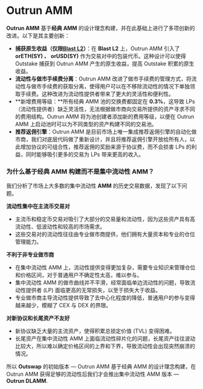 # Outrun AMM

**Outrun AMM** 基于**经典 AMM** 的设计理念构建，并在此基础上进行了多项创新的改进。以下是其主要创新：

* **捕获原生收益（仅限**[**Blast L2**](https://docs.blast.io/about-blast)**）**：在 **Blast L2** 上，Outrun AMM 引入了 **orETH(SY) 、** **orUSD(SY)** 作为交易对中的包装代币。这种设计可以使得 Outstake 捕获到 Outrun AMM 产生的原生收益，提高 Outstake 积累的原生收益。
* **流动性与做市手续费分离**：Outrun AMM 改进了做市手续费的管理方式，将流动性与做市手续费的获取分离，使得用户可以在不移除流动性的情况下单独领取手续费。这种改进为流动性提供者带来了更大的灵活性和便利性。
* **新增费用等级：**所有经典 AMM 池的交换费都固定在 **0.3%**，这导致 LPs（流动性提供者）缺乏灵活性，无法根据做市商向交易所提供的资产寻求不同的费用结构。Outrun AMM 将为池创建者添加新的费用等级，以便在 Outrun AMM 上启动池时可以为不同类型的资产构建不同的交易池。
* **推荐返佣引擎**：Outrun AMM 是目前市场上唯一集成推荐返佣引擎的自动化做市商，我们对底层代码做了重新设计，并且将推荐返佣引擎开放给所有人，以此增加协议的可组合性，推荐返佣的奖励来源于协议费，而不会损害 LPs 的利益，同时能够吸引更多的交易为 LPs 带来更高的收入。

### **为什么基于经典 AMM 构建而不是集中流动性 AMM？**

我们分析了市场上大多数的集中流动性 **AMM** 的历史交易数据，发现了以下问题。

**流动性集中在主流币交易对**

* 主流币和稳定币交易对吸引了大部分的交易量和流动性，因为这些资产具有高流动性、低波动性和较高的市场需求。
* 这些交易对的流动性往往由专业做市商提供，他们拥有大量资本和专业的仓位管理能力。

**不利于非专业做市商**

* 在集中流动性 AMM 上，流动性提供变得更加复杂，需要专业知识来管理仓位和价格区间，对于普通用户不确定性太高，难以参与。
* 集中流动性 AMM 的做市曲线并不平滑，经常面临单边流动性的问题，导致流动性提供者 (LP) 面临更高的无常损失，以至于损失大于收益。
* 专业做市商主导流动性提供导致了去中心化程度的降低，普通用户的参与变得越来越少，模糊了 CEX 与 DEX 的界限。

**对新协议和长尾资产不友好**

* 新协议缺乏大量的主流资产，使得积累总锁定价值 (TVL) 变得困难。
* 长尾资产在集中流动性 AMM 上面临流动性碎片化的问题，长尾资产往往波动比较大，所以难以确定价格区间的上界和下界，导致流动性会出现突然崩溃的情况。

所以 **Outswap** 的初始版本 — Outrun AMM 基于经典 AMM 的设计理念构建，在 Outrun AMM 获得足够的流动性后我们才会推出集中流动性 AMM 版本 — **Outrun DLAMM**.
